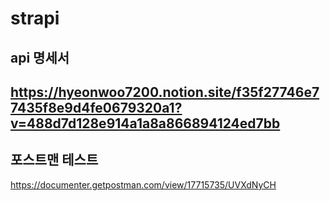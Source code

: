 # strapi
## api 명세서
https://hyeonwoo7200.notion.site/f35f27746e77435f8e9d4fe0679320a1?v=488d7d128e914a1a8a866894124ed7bb
---------
## 포스트맨 테스트
https://documenter.getpostman.com/view/17715735/UVXdNyCH
